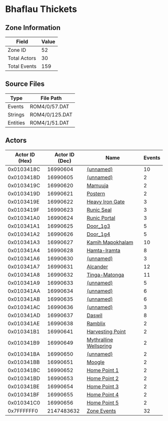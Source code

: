 # Bhaflau Thickets

## Zone Information

| Field        |   Value |
|--------------|---------|
| Zone ID      |      52 |
| Total Actors |      30 |
| Total Events |     159 |

## Source Files

| Type     | File Path      |
|----------|----------------|
| Events   | ROM4/0/57.DAT  |
| Strings  | ROM4/0/125.DAT |
| Entities | ROM4/1/51.DAT  |

## Actors

| Actor ID (Hex)   |   Actor ID (Dec) | Name                                                                 |   Events |
|------------------|------------------|----------------------------------------------------------------------|----------|
| 0x0103418C       |         16990604 | [(unnamed)](./16990604/)                                             |       10 |
| 0x0103418D       |         16990605 | [(unnamed)](./16990605/)                                             |        2 |
| 0x0103419C       |         16990620 | [Mamuuja](./16990620%20-%20Mamuuja/)                                 |        2 |
| 0x0103419D       |         16990621 | [Postern](./16990621%20-%20Postern/)                                 |        2 |
| 0x0103419E       |         16990622 | [Heavy Iron Gate](./16990622%20-%20Heavy%20Iron%20Gate/)             |        3 |
| 0x0103419F       |         16990623 | [Runic Seal](./16990623%20-%20Runic%20Seal/)                         |        3 |
| 0x010341A0       |         16990624 | [Runic Portal](./16990624%20-%20Runic%20Portal/)                     |        3 |
| 0x010341A1       |         16990625 | [Door_1g3](./16990625%20-%20Door_1g3/)                               |        5 |
| 0x010341A2       |         16990626 | [Door_1g4](./16990626%20-%20Door_1g4/)                               |        5 |
| 0x010341A3       |         16990627 | [Kamih Mapokhalam](./16990627%20-%20Kamih%20Mapokhalam/)             |       10 |
| 0x010341A4       |         16990628 | [Hamta-Iramta](./16990628%20-%20Hamta-Iramta/)                       |        8 |
| 0x010341A6       |         16990630 | [(unnamed)](./16990630/)                                             |        3 |
| 0x010341A7       |         16990631 | [Alcander](./16990631%20-%20Alcander/)                               |       12 |
| 0x010341A8       |         16990632 | [Tinga-Matonga](./16990632%20-%20Tinga-Matonga/)                     |       11 |
| 0x010341A9       |         16990633 | [(unnamed)](./16990633/)                                             |        5 |
| 0x010341AA       |         16990634 | [(unnamed)](./16990634/)                                             |        6 |
| 0x010341AB       |         16990635 | [(unnamed)](./16990635/)                                             |        6 |
| 0x010341AC       |         16990636 | [(unnamed)](./16990636/)                                             |        3 |
| 0x010341AD       |         16990637 | [Daswil](./16990637%20-%20Daswil/)                                   |        8 |
| 0x010341AE       |         16990638 | [Ramblix](./16990638%20-%20Ramblix/)                                 |        2 |
| 0x010341B1       |         16990641 | [Harvesting Point](./16990641%20-%20Harvesting%20Point/)             |        2 |
| 0x010341B9       |         16990649 | [Mythralline Wellspring](./16990649%20-%20Mythralline%20Wellspring/) |        2 |
| 0x010341BA       |         16990650 | [(unnamed)](./16990650/)                                             |        2 |
| 0x010341BB       |         16990651 | [Moogle](./16990651%20-%20Moogle/)                                   |        2 |
| 0x010341BC       |         16990652 | [Home Point 1](./16990652%20-%20Home%20Point%201/)                   |        2 |
| 0x010341BD       |         16990653 | [Home Point 2](./16990653%20-%20Home%20Point%202/)                   |        2 |
| 0x010341BE       |         16990654 | [Home Point 3](./16990654%20-%20Home%20Point%203/)                   |        2 |
| 0x010341BF       |         16990655 | [Home Point 4](./16990655%20-%20Home%20Point%204/)                   |        2 |
| 0x010341C0       |         16990656 | [Home Point 5](./16990656%20-%20Home%20Point%205/)                   |        2 |
| 0x7FFFFFF0       |       2147483632 | [Zone Events](./Zone%20Events/)                                      |       32 |